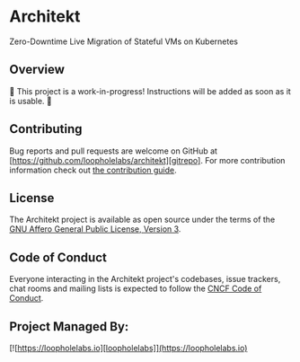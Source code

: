 # Architekt

Zero-Downtime Live Migration of Stateful VMs on Kubernetes

## Overview

🚧 This project is a work-in-progress! Instructions will be added as soon as it is usable. 🚧

## Contributing

Bug reports and pull requests are welcome on GitHub at [https://github.com/loopholelabs/architekt][gitrepo]. For more contribution information check out [the contribution guide](https://github.com/loopholelabs/architekt/blob/master/CONTRIBUTING.md).

## License

The Architekt project is available as open source under the terms of the [GNU Affero General Public License, Version 3](https://www.gnu.org/licenses/agpl-3.0.en.html).

## Code of Conduct

Everyone interacting in the Architekt project's codebases, issue trackers, chat rooms and mailing lists is expected to follow the [CNCF Code of Conduct](https://github.com/cncf/foundation/blob/master/code-of-conduct.md).

## Project Managed By:

[![https://loopholelabs.io][loopholelabs]](https://loopholelabs.io)

[gitrepo]: https://github.com/loopholelabs/architekt
[loopholelabs]: https://cdn.loopholelabs.io/loopholelabs/LoopholeLabsLogo.svg
[loophomepage]: https://loopholelabs.io
